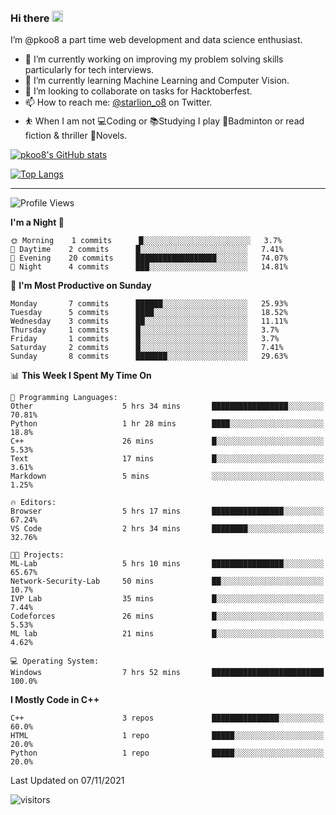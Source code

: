 ### Hi there <img src="https://media.giphy.com/media/hvRJCLFzcasrR4ia7z/giphy.gif" width="18">

 I’m @pkoo8 a part time web development and data science enthusiast. 
 
 
 - 🔭 I’m currently working on improving my problem solving skills particularly for tech interviews.
- 🌱 I’m currently learning Machine Learning and Computer Vision.
- 👯 I’m looking to collaborate on tasks for Hacktoberfest.
- 📫 How to reach me: [@starlion_o8](https://twitter.com/starlion_o8) on Twitter.
- ⛹️ When I am not 💻Coding or 📚Studying I play 🏸Badminton or read fiction & thriller 📖Novels.


[![pkoo8's GitHub stats](https://github-readme-stats.vercel.app/api?username=pkoo8&show_icons=true)](https://github.com/pkoo8)

[![Top Langs](https://github-readme-stats.vercel.app/api/top-langs/?username=pkoo8&langs_count=8&layout=compact)](https://github.com/pkoo8)

<hr>

<!--START_SECTION:waka-->
![Profile Views](http://img.shields.io/badge/Profile%20Views-1-blue)

**I'm a Night 🦉** 

```text
🌞 Morning    1 commits      █░░░░░░░░░░░░░░░░░░░░░░░░   3.7% 
🌆 Daytime    2 commits      █░░░░░░░░░░░░░░░░░░░░░░░░   7.41% 
🌃 Evening    20 commits     ██████████████████░░░░░░░   74.07% 
🌙 Night      4 commits      ███░░░░░░░░░░░░░░░░░░░░░░   14.81%

```
📅 **I'm Most Productive on Sunday** 

```text
Monday       7 commits      ██████░░░░░░░░░░░░░░░░░░░   25.93% 
Tuesday      5 commits      ████░░░░░░░░░░░░░░░░░░░░░   18.52% 
Wednesday    3 commits      ██░░░░░░░░░░░░░░░░░░░░░░░   11.11% 
Thursday     1 commits      █░░░░░░░░░░░░░░░░░░░░░░░░   3.7% 
Friday       1 commits      █░░░░░░░░░░░░░░░░░░░░░░░░   3.7% 
Saturday     2 commits      █░░░░░░░░░░░░░░░░░░░░░░░░   7.41% 
Sunday       8 commits      ███████░░░░░░░░░░░░░░░░░░   29.63%

```


📊 **This Week I Spent My Time On** 

```text
💬 Programming Languages: 
Other                    5 hrs 34 mins       █████████████████░░░░░░░░   70.81% 
Python                   1 hr 28 mins        ████░░░░░░░░░░░░░░░░░░░░░   18.8% 
C++                      26 mins             █░░░░░░░░░░░░░░░░░░░░░░░░   5.53% 
Text                     17 mins             █░░░░░░░░░░░░░░░░░░░░░░░░   3.61% 
Markdown                 5 mins              ░░░░░░░░░░░░░░░░░░░░░░░░░   1.25%

🔥 Editors: 
Browser                  5 hrs 17 mins       ████████████████░░░░░░░░░   67.24% 
VS Code                  2 hrs 34 mins       ████████░░░░░░░░░░░░░░░░░   32.76%

🐱‍💻 Projects: 
ML-Lab                   5 hrs 10 mins       ████████████████░░░░░░░░░   65.67% 
Network-Security-Lab     50 mins             ██░░░░░░░░░░░░░░░░░░░░░░░   10.7% 
IVP Lab                  35 mins             █░░░░░░░░░░░░░░░░░░░░░░░░   7.44% 
Codeforces               26 mins             █░░░░░░░░░░░░░░░░░░░░░░░░   5.53% 
ML lab                   21 mins             █░░░░░░░░░░░░░░░░░░░░░░░░   4.62%

💻 Operating System: 
Windows                  7 hrs 52 mins       █████████████████████████   100.0%

```

**I Mostly Code in C++** 

```text
C++                      3 repos             ███████████████░░░░░░░░░░   60.0% 
HTML                     1 repo              █████░░░░░░░░░░░░░░░░░░░░   20.0% 
Python                   1 repo              █████░░░░░░░░░░░░░░░░░░░░   20.0%

```



 Last Updated on 07/11/2021
<!--END_SECTION:waka-->

![visitors](https://visitor-badge.laobi.icu/badge?page_id=pkoo8.pkoo8)

<!---
pkoo8/pkoo8 is a ✨ special ✨ repository because its `README.md` (this file) appears on your GitHub profile.
You can click the Preview link to take a look at your changes.
--->
